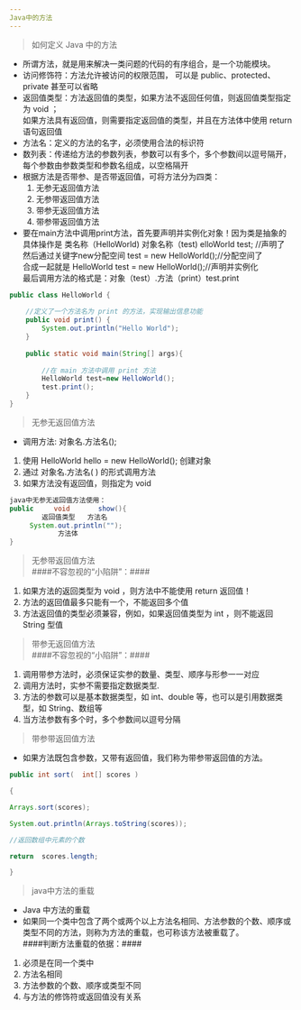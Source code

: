 ```yaml
---
Java中的方法
---  
```

> 如何定义 Java 中的方法  
- 所谓方法，就是用来解决一类问题的代码的有序组合，是一个功能模块。  
- 访问修饰符：方法允许被访问的权限范围， 可以是 public、protected、private 甚至可以省略   
- 返回值类型：方法返回值的类型，如果方法不返回任何值，则返回值类型指定为 void ；  
  如果方法具有返回值，则需要指定返回值的类型，并且在方法体中使用 return 语句返回值  
- 方法名：定义的方法的名字，必须使用合法的标识符  
- 数列表：传递给方法的参数列表，参数可以有多个，多个参数间以逗号隔开，每个参数由参数类型和参数名组成，以空格隔开  
- 根据方法是否带参、是否带返回值，可将方法分为四类：
  1. 无参无返回值方法  
  2. 无参带返回值方法  
  3. 带参无返回值方法  
  4. 带参带返回值方法  
- 要在main方法中调用print方法，首先要声明并实例化对象！因为类是抽象的  
具体操作是 类名称（HelloWorld) 对象名称（test) elloWorld  test; //声明了  
然后通过关键字new分配空间   test = new HelloWorld();//分配空间了  
合成一起就是   HelloWorld test = new HelloWorld();//声明并实例化  
最后调用方法的格式是：对象（test）.方法（print）test.print    
```java
public class HelloWorld {
    
    //定义了一个方法名为 print 的方法，实现输出信息功能
    public void print() {
		System.out.println("Hello World");
	}
    
    public static void main(String[] args){
        
        //在 main 方法中调用 print 方法
        HelloWorld test=new HelloWorld();
        test.print();
    }
}
```

> 无参无返回值方法  
- 调用方法:  对象名.方法名();  
1. 使用 HelloWorld hello = new HelloWorld(); 创建对象  
2. 通过 对象名.方法名( ) 的形式调用方法  
3. 如果方法没有返回值，则指定为 void  
```java
java中无参无返回值方法使用：
public     void       show(){
        返回值类型   方法名
     System.out.println("");
            方法体
}
```  

> 无参带返回值方法  
####不容忽视的“小陷阱”：####  
1. 如果方法的返回类型为 void ，则方法中不能使用 return 返回值！  
2. 方法的返回值最多只能有一个，不能返回多个值  
3. 方法返回值的类型必须兼容，例如，如果返回值类型为 int ，则不能返回 String 型值  

> 带参无返回值方法  
####不容忽视的“小陷阱”：####  
1. 调用带参方法时，必须保证实参的数量、类型、顺序与形参一一对应  
2. 调用方法时，实参不需要指定数据类型.  
3. 方法的参数可以是基本数据类型，如 int、double 等，也可以是引用数据类型，如 String、数组等  
4. 当方法参数有多个时，多个参数间以逗号分隔  

> 带参带返回值方法  
- 如果方法既包含参数，又带有返回值，我们称为带参带返回值的方法。  
```java
public int sort(  int[] scores )

{		

Arrays.sort(scores);		

System.out.println(Arrays.toString(scores));		        

//返回数组中元素的个数      

return  scores.length;	

}
```
> java中方法的重载  
- Java 中方法的重载
-  如果同一个类中包含了两个或两个以上方法名相同、方法参数的个数、顺序或类型不同的方法，则称为方法的重载，也可称该方法被重载了。  
####判断方法重载的依据：####  
1. 必须是在同一个类中
2. 方法名相同
3. 方法参数的个数、顺序或类型不同
4. 与方法的修饰符或返回值没有关系
